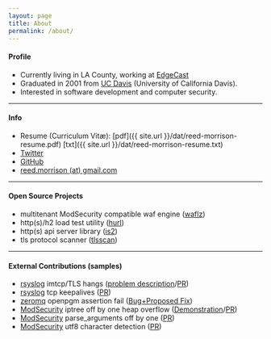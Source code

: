 ```yaml
---
layout: page
title: About
permalink: /about/
---
```


#### Profile

- Currently living in LA County, working at [EdgeCast](https://www.edgecast.com/)
- Graduated in 2001 from [UC Davis](https://www.ucdavis.edu/) (University of California Davis).
- Interested in software development and computer security.

---

#### Info

- Resume (Curriculum Vitæ): [pdf]({{ site.url }}/dat/reed-morrison-resume.pdf) [txt]({{ site.url }}/dat/reed-morrison-resume.txt)
- [Twitter](https://twitter.com/tinselcity1)
- [GitHub](https://github.com/tinselcity)
- [reed.morrison (at) gmail.com](mailto:reed.morrison@gmail.com)

---

#### Open Source Projects

- multitenant ModSecurity compatible waf engine ([waflz](https://github.com/EdgeCast/waflz))
- http(s)/h2 load test utility ([hurl](https://github.com/EdgeCast/hurl))
- http(s) api server library ([is2](https://github.com/EdgeCast/is2))
- tls protocol scanner ([tlsscan](https://github.com/EdgeCast/tlsscan))

---

#### External Contributions (samples)
- [rsyslog](https://github.com/rsyslog/rsyslog) imtcp/TLS hangs ([problem description](https://github.com/rsyslog/rsyslog/issues/318#issuecomment-132843434)/[PR](https://github.com/rsyslog/rsyslog/pull/494))
- [rsyslog](https://github.com/rsyslog/rsyslog) tcp keepalives ([PR](https://github.com/rsyslog/rsyslog/pull/175))
- [zeromq](http://zeromq.org/) openpgm assertion fail ([Bug+Proposed Fix](https://zeromq.jira.com/browse/LIBZMQ-296))
- [ModSecurity](https://github.com/SpiderLabs/ModSecurity) iptree off by one heap overflow ([Demonstration](https://github.com/tinselcity/experiments/tree/master/modsecurity/ip_tree_bug)/[PR](https://github.com/SpiderLabs/ModSecurity/issues/1793))
- [ModSecurity](https://github.com/SpiderLabs/ModSecurity) parse_arguments off by one ([PR](https://github.com/SpiderLabs/ModSecurity/issues/1799))
- [ModSecurity](https://github.com/SpiderLabs/ModSecurity) utf8 character detection ([PR](https://github.com/SpiderLabs/ModSecurity/issues/1794))


